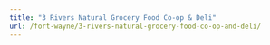 ```yaml
---
title: "3 Rivers Natural Grocery Food Co-op & Deli"
url: /fort-wayne/3-rivers-natural-grocery-food-co-op-and-deli/
---
```

